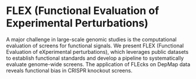 # FLEX (Functional Evaluation of Experimental Perturbations)

A major challenge in large-scale genomic studies is the computational evaluation of screens for functional signals. We present FLEX (Functional Evaluation of eXperimental perturbations), which leverages public datasets to establish functional standards and develop a pipeline to systematically evaluate genome-wide screens. The application of FLEcks on DepMap data reveals functional bias in CRISPR knockout screens.
